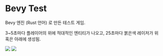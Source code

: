 # Bevy Test

Bevy 엔진 (Rust 언어) 로 만든 테스트 게임.

3~5초마다 플레이어의 위에 적대적인 엔티티가 나오고, 25초마다 붉은색 레이저가 위 혹은 아래에 생성됨.

<img src="https://cdn.discordapp.com/attachments/962700886512107571/1181934035656786052/2023-12-06_9.19.20.png?ex=6582dcd9&is=657067d9&hm=cbb242f7b1a6135db51895cac829e33fa5e3cd6ecd3759b9452e9d44292584aa&">
<img src="https://cdn.discordapp.com/attachments/962700886512107571/1181934035291865138/2023-12-06_9.20.12.png?ex=6582dcd9&is=657067d9&hm=67588adfa982e1edafa8b85781a42ad78906a135b1d7bcfc8dcd85dbd7ddef6e&">
